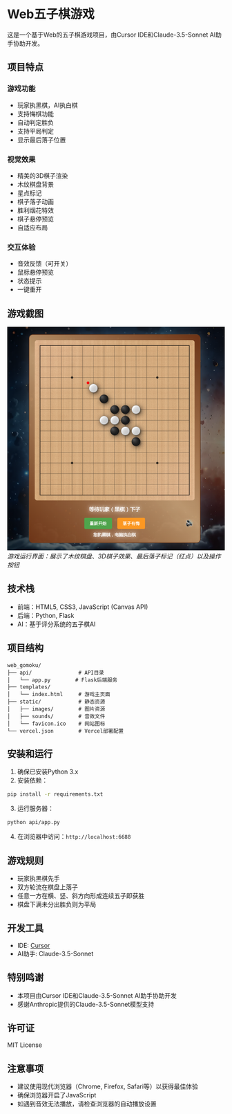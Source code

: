 # Web五子棋游戏

这是一个基于Web的五子棋游戏项目，由Cursor IDE和Claude-3.5-Sonnet AI助手协助开发。

## 项目特点

### 游戏功能
- 玩家执黑棋，AI执白棋
- 支持悔棋功能
- 自动判定胜负
- 支持平局判定
- 显示最后落子位置

### 视觉效果
- 精美的3D棋子渲染
- 木纹棋盘背景
- 星点标记
- 棋子落子动画
- 胜利烟花特效
- 棋子悬停预览
- 自适应布局

### 交互体验
- 音效反馈（可开关）
- 鼠标悬停预览
- 状态提示
- 一键重开

## 游戏截图
![游戏界面](https://raw.githubusercontent.com/boshi202/gomoku/master/screenshots/gameplay.png)
*游戏运行界面：展示了木纹棋盘、3D棋子效果、最后落子标记（红点）以及操作按钮*

## 技术栈
- 前端：HTML5, CSS3, JavaScript (Canvas API)
- 后端：Python, Flask
- AI：基于评分系统的五子棋AI

## 项目结构
```
web_gomoku/
├── api/               # API目录
│   └── app.py        # Flask后端服务
├── templates/          
│   └── index.html     # 游戏主页面
├── static/            # 静态资源
│   ├── images/        # 图片资源
│   ├── sounds/        # 音效文件
│   └── favicon.ico    # 网站图标
└── vercel.json        # Vercel部署配置
```

## 安装和运行

1. 确保已安装Python 3.x
2. 安装依赖：
```bash
pip install -r requirements.txt
```

3. 运行服务器：
```bash
python api/app.py
```

4. 在浏览器中访问：`http://localhost:6688`

## 游戏规则
- 玩家执黑棋先手
- 双方轮流在棋盘上落子
- 任意一方在横、竖、斜方向形成连续五子即获胜
- 棋盘下满未分出胜负则为平局

## 开发工具
- IDE: [Cursor](https://cursor.com/)
- AI助手: Claude-3.5-Sonnet

## 特别鸣谢
- 本项目由Cursor IDE和Claude-3.5-Sonnet AI助手协助开发
- 感谢Anthropic提供的Claude-3.5-Sonnet模型支持

## 许可证
MIT License

## 注意事项
- 建议使用现代浏览器（Chrome, Firefox, Safari等）以获得最佳体验
- 确保浏览器开启了JavaScript
- 如遇到音效无法播放，请检查浏览器的自动播放设置
